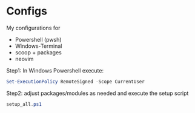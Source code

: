 # Configs

My configurations for 
- Powershell (pwsh)
- Windows-Terminal
- scoop + packages
- neovim

Step1: In Windows Powershell execute:
```Powershell
Set-ExecutionPolicy RemoteSigned -Scope CurrentUser
```

Step2: adjust packages/modules as needed and execute the setup script 
```Powershell
setup_all.ps1
```
